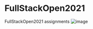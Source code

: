# FullStackOpen2021
FullStackOpen2021 assignments
![image](https://user-images.githubusercontent.com/92682903/141796852-520fea4c-e2d9-4936-9dbc-09c415f645dc.png)
